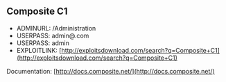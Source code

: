 ## Composite C1

* ADMINURL: /Administration
* USERPASS: admin@.com
* USERPASS: admin
* EXPLOITLINK: [http://exploitsdownload.com/search?q=Composite+C1](http://exploitsdownload.com/search?q=Composite+C1)

Documentation: [http://docs.composite.net/](http://docs.composite.net/)



 	 	 	